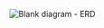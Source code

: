 ![Blank diagram - ERD](https://github.com/user-attachments/assets/af6723e0-25c7-4206-919a-3a051a4c16ad)
